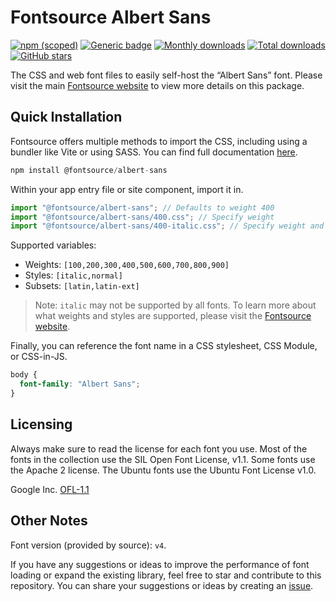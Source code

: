 # Fontsource Albert Sans

[![npm (scoped)](https://img.shields.io/npm/v/@fontsource/albert-sans?color=brightgreen)](https://www.npmjs.com/package/@fontsource/albert-sans) [![Generic badge](https://img.shields.io/badge/fontsource-passing-brightgreen)](https://github.com/fontsource/fontsource) [![Monthly downloads](https://badgen.net/npm/dm/@fontsource/albert-sans)](https://github.com/fontsource/fontsource) [![Total downloads](https://badgen.net/npm/dt/@fontsource/albert-sans)](https://github.com/fontsource/fontsource) [![GitHub stars](https://img.shields.io/github/stars/fontsource/fontsource.svg?style=social&label=Star)](https://github.com/fontsource/fontsource/stargazers)

The CSS and web font files to easily self-host the “Albert Sans” font. Please visit the main [Fontsource website](https://fontsource.org/fonts/albert-sans) to view more details on this package.

## Quick Installation

Fontsource offers multiple methods to import the CSS, including using a bundler like Vite or using SASS. You can find full documentation [here](https://fontsource.org/docs/getting-started/introduction).

```javascript
npm install @fontsource/albert-sans
```

Within your app entry file or site component, import it in.

```javascript
import "@fontsource/albert-sans"; // Defaults to weight 400
import "@fontsource/albert-sans/400.css"; // Specify weight
import "@fontsource/albert-sans/400-italic.css"; // Specify weight and style
```

Supported variables:
- Weights: `[100,200,300,400,500,600,700,800,900]`
- Styles: `[italic,normal]`
- Subsets: `[latin,latin-ext]`

> Note: `italic` may not be supported by all fonts. To learn more about what weights and styles are supported, please visit the [Fontsource website](https://fontsource.org/fonts/albert-sans).

Finally, you can reference the font name in a CSS stylesheet, CSS Module, or CSS-in-JS.

```css
body {
  font-family: "Albert Sans";
}
```

## Licensing
Always make sure to read the license for each font you use. Most of the fonts in the collection use the SIL Open Font License, v1.1. Some fonts use the Apache 2 license. The Ubuntu fonts use the Ubuntu Font License v1.0.

Google Inc.
[OFL-1.1](http://scripts.sil.org/OFL)

## Other Notes
Font version (provided by source): `v4`.

If you have any suggestions or ideas to improve the performance of font loading or expand the existing library, feel free to star and contribute to this repository. You can share your suggestions or ideas by creating an [issue](https://github.com/fontsource/fontsource/issues).